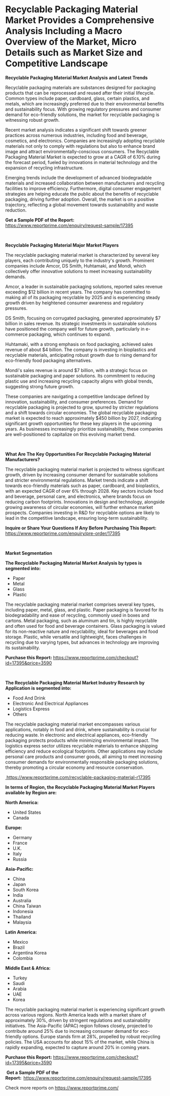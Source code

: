 <p><h1>Recyclable Packaging Material Market Provides a Comprehensive Analysis Including a Macro Overview of the Market, Micro Details such as Market Size and Competitive Landscape</h1></p><p><strong>Recyclable Packaging Material Market Analysis and Latest Trends</strong></p>
<p><p>Recyclable packaging materials are substances designed for packaging products that can be reprocessed and reused after their initial lifecycle. Common types include paper, cardboard, glass, certain plastics, and metals, which are increasingly preferred due to their environmental benefits and sustainability focus. With growing regulatory pressures and consumer demand for eco-friendly solutions, the market for recyclable packaging is witnessing robust growth.</p><p>Recent market analysis indicates a significant shift towards greener practices across numerous industries, including food and beverage, cosmetics, and electronics. Companies are increasingly adopting recyclable materials not only to comply with regulations but also to enhance brand image and attract environmentally-conscious consumers. The Recyclable Packaging Material Market is expected to grow at a CAGR of 6.10% during the forecast period, fueled by innovations in material technology and the expansion of recycling infrastructure. </p><p>Emerging trends include the development of advanced biodegradable materials and increased collaboration between manufacturers and recycling facilities to improve efficiency. Furthermore, digital consumer engagement strategies are helping educate the public about the benefits of recyclable packaging, driving further adoption. Overall, the market is on a positive trajectory, reflecting a global movement towards sustainability and waste reduction.</p></p>
<p><strong>Get a Sample PDF of the Report:&nbsp;</strong> <a href="https://www.reportprime.com/enquiry/request-sample/17395?utm_campaign=1889&utm_medium=2&utm_source=Github&utm_content=ia&utm_term=18032025&utm_id=recyclable-packaging-material">https://www.reportprime.com/enquiry/request-sample/17395</a></p>
<p>&nbsp;</p>
<p><strong>Recyclable Packaging Material Major Market Players</strong></p>
<p><p>The recyclable packaging material market is characterized by several key players, each contributing uniquely to the industry's growth. Prominent companies include Amcor, DS Smith, Huhtamaki, and Mondi, which collectively offer innovative solutions to meet increasing sustainability demands.</p><p>Amcor, a leader in sustainable packaging solutions, reported sales revenue exceeding $12 billion in recent years. The company has committed to making all of its packaging recyclable by 2025 and is experiencing steady growth driven by heightened consumer awareness and regulatory pressures.</p><p>DS Smith, focusing on corrugated packaging, generated approximately $7 billion in sales revenue. Its strategic investments in sustainable solutions have positioned the company well for future growth, particularly in e-commerce packaging, which continues to expand.</p><p>Huhtamaki, with a strong emphasis on food packaging, achieved sales revenue of about $4 billion. The company is investing in bioplastics and recyclable materials, anticipating robust growth due to rising demand for eco-friendly food packaging alternatives.</p><p>Mondi's sales revenue is around $7 billion, with a strategic focus on sustainable packaging and paper solutions. Its commitment to reducing plastic use and increasing recycling capacity aligns with global trends, suggesting strong future growth.</p><p>These companies are navigating a competitive landscape defined by innovation, sustainability, and consumer preferences. Demand for recyclable packaging is projected to grow, spurred by stricter regulations and a shift towards circular economies. The global recyclable packaging market is expected to reach approximately $450 billion by 2027, indicating significant growth opportunities for these key players in the upcoming years. As businesses increasingly prioritize sustainability, these companies are well-positioned to capitalize on this evolving market trend.</p></p>
<p>&nbsp;</p>
<p><strong>What Are The Key Opportunities For Recyclable Packaging Material Manufacturers?</strong></p>
<p><p>The recyclable packaging material market is projected to witness significant growth, driven by increasing consumer demand for sustainable solutions and stricter environmental regulations. Market trends indicate a shift towards eco-friendly materials such as paper, cardboard, and bioplastics, with an expected CAGR of over 6% through 2028. Key sectors include food and beverage, personal care, and electronics, where brands focus on reducing carbon footprints. Innovations in design and technology, alongside growing awareness of circular economies, will further enhance market prospects. Companies investing in R&D for recyclable options are likely to lead in the competitive landscape, ensuring long-term sustainability.</p></p>
<p><strong>Inquire or Share Your Questions If Any Before Purchasing This Report:</strong> <a href="https://www.reportprime.com/enquiry/pre-order/17395?utm_campaign=1889&utm_medium=2&utm_source=Github&utm_content=ia&utm_term=18032025&utm_id=recyclable-packaging-material">https://www.reportprime.com/enquiry/pre-order/17395</a></p>
<p>&nbsp;</p>
<p><strong>Market Segmentation</strong></p>
<p><strong>The Recyclable Packaging Material Market Analysis by types is segmented into:</strong></p>
<p><ul><li>Paper</li><li>Metal</li><li>Glass</li><li>Plastic</li></ul></p>
<p><p>The recyclable packaging material market comprises several key types, including paper, metal, glass, and plastic. Paper packaging is favored for its biodegradability and ease of recycling, commonly used in boxes and cartons. Metal packaging, such as aluminum and tin, is highly recyclable and often used for food and beverage containers. Glass packaging is valued for its non-reactive nature and recyclability, ideal for beverages and food storage. Plastic, while versatile and lightweight, faces challenges in recycling due to varying types, but advances in technology are improving its sustainability.</p></p>
<p><strong>Purchase this Report:&nbsp;</strong><a href="https://www.reportprime.com/checkout?id=17395&price=3590&utm_campaign=1889&utm_medium=2&utm_source=Github&utm_content=ia&utm_term=18032025&utm_id=recyclable-packaging-material">https://www.reportprime.com/checkout?id=17395&price=3590</a></p>
<p>&nbsp;</p>
<p><strong>The Recyclable Packaging Material Market Industry Research by Application is segmented into:</strong></p>
<p><ul><li>Food And Drink</li><li>Electronic And Electrical Appliances</li><li>Logistics Express</li><li>Others</li></ul></p>
<p><p>The recyclable packaging material market encompasses various applications, notably in food and drink, where sustainability is crucial for reducing waste. In electronic and electrical appliances, eco-friendly packaging protects products while minimizing environmental impact. The logistics express sector utilizes recyclable materials to enhance shipping efficiency and reduce ecological footprints. Other applications may include personal care products and consumer goods, all aiming to meet increasing consumer demands for environmentally responsible packaging solutions, thereby promoting a circular economy and resource conservation.</p></p>
<p><a href="https://www.reportprime.com/recyclable-packaging-material-r17395?utm_campaign=1889&utm_medium=2&utm_source=Github&utm_content=ia&utm_term=18032025&utm_id=recyclable-packaging-material">&nbsp;https://www.reportprime.com/recyclable-packaging-material-r17395</a></p>
<p><strong>In terms of Region, the Recyclable Packaging Material Market Players available by Region are:</strong></p>
<p>
    <p> <strong> North America: </strong>
        <ul>
            <li>United States</li>
            <li>Canada</li>
        </ul>
        </p> 
    <p> <strong> Europe: </strong>
        <ul>
            <li>Germany</li>
            <li>France</li>
            <li>U.K.</li>
            <li>Italy</li>
            <li>Russia</li>
        </ul>
        </p> 
    <p> <strong> Asia-Pacific: </strong>
        <ul>
            <li>China</li>
            <li>Japan</li>
            <li>South Korea</li>
            <li>India</li>
            <li>Australia</li>
            <li>China Taiwan</li>
            <li>Indonesia</li>
            <li>Thailand</li>
            <li>Malaysia</li>
        </ul>
        </p> 
    <p> <strong> Latin America: </strong>
        <ul>
            <li>Mexico</li>
            <li>Brazil</li>
            <li>Argentina Korea</li>
            <li>Colombia</li>
        </ul>
        </p> 
    <p> <strong> Middle East & Africa: </strong>
        <ul>
            <li>Turkey</li>
            <li>Saudi</li>
            <li>Arabia</li>
            <li>UAE</li>
            <li>Korea</li>
        </ul>
    </p>
    </p>
<p><p>The recyclable packaging material market is experiencing significant growth across various regions. North America leads with a market share of approximately 30%, driven by stringent regulations and sustainability initiatives. The Asia-Pacific (APAC) region follows closely, projected to contribute around 25% due to increasing consumer demand for eco-friendly options. Europe stands firm at 28%, propelled by robust recycling policies. The USA accounts for about 15% of the market, while China is rapidly expanding, expected to capture around 20% in coming years.</p></p>
<p><strong>Purchase this Report: </strong><a href="https://www.reportprime.com/checkout?id=17395&price=3590&utm_campaign=1889&utm_medium=2&utm_source=Github&utm_content=ia&utm_term=18032025&utm_id=recyclable-packaging-material">https://www.reportprime.com/checkout?id=17395&price=3590</a></p>
<p>&nbsp;<strong>Get a Sample PDF of the Report:&nbsp;&nbsp;</strong><a href="https://www.reportprime.com/enquiry/request-sample/17395?utm_campaign=1889&utm_medium=2&utm_source=Github&utm_content=ia&utm_term=18032025&utm_id=recyclable-packaging-material">https://www.reportprime.com/enquiry/request-sample/17395</a></p>
<p><strong></strong></p>
<p>Check more reports on <a href="https://www.reportprime.com/?utm_campaign=1889&utm_medium=2&utm_source=Github&utm_content=ia&utm_term=18032025&utm_id=recyclable-packaging-material">https://www.reportprime.com/</a></p>